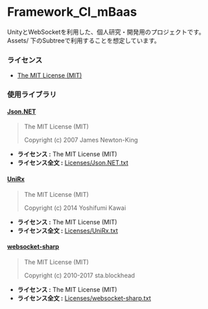 # Framework_Cl_mBaas
UnityとWebSocketを利用した、個人研究・開発用のプロジェクトです。  
Assets/ 下のSubtreeで利用することを想定しています。


### ライセンス

* [The MIT License (MIT)](LICENSE)


### 使用ライブラリ

#### [Json.NET](http://www.newtonsoft.com/json)

> The MIT License (MIT)
> 
> Copyright (c) 2007 James Newton-King

* **ライセンス :** The MIT License (MIT)
* **ライセンス全文 :** [Licenses/Json.NET.txt](Licenses/Json.NET.txt)

#### [UniRx](https://github.com/neuecc/UniRx)

> The MIT License (MIT)
> 
> Copyright (c) 2014 Yoshifumi Kawai

* **ライセンス :** The MIT License (MIT)
* **ライセンス全文 :** [Licenses/UniRx.txt](Licenses/UniRx.txt)

#### [websocket-sharp](https://github.com/neuecc/UniRx)

> The MIT License (MIT)
> 
> Copyright (c) 2010-2017 sta.blockhead

* **ライセンス :** The MIT License (MIT)
* **ライセンス全文 :** [Licenses/websocket-sharp.txt](Licenses/websocket-sharp.txt)
